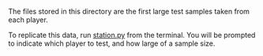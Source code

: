The files stored in this directory are the first large test samples taken from each player. 

To replicate this data, run [station.py](./../src/station.py) from the terminal. You will be prompted to indicate which player to test, and how large of a sample size. 

 